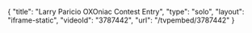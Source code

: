 {
    "title": "Larry Paricio OXOniac Contest Entry",
    "type": "solo",
    "layout": "iframe-static",
    "videoId": "3787442",
    "url": "\/tvpembed\/3787442"
}
